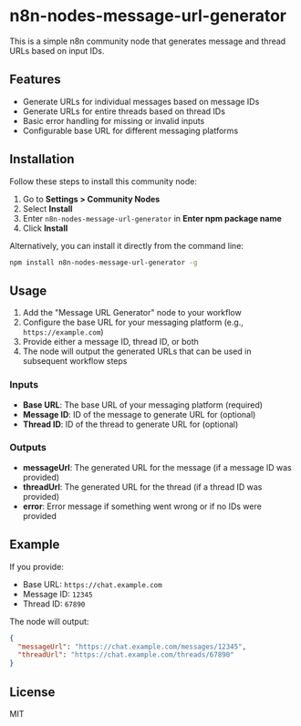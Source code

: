 # n8n-nodes-message-url-generator

This is a simple n8n community node that generates message and thread URLs based on input IDs.

## Features

- Generate URLs for individual messages based on message IDs
- Generate URLs for entire threads based on thread IDs
- Basic error handling for missing or invalid inputs
- Configurable base URL for different messaging platforms

## Installation

Follow these steps to install this community node:

1. Go to **Settings > Community Nodes**
2. Select **Install**
3. Enter `n8n-nodes-message-url-generator` in **Enter npm package name**
4. Click **Install**

Alternatively, you can install it directly from the command line:

```bash
npm install n8n-nodes-message-url-generator -g
```

## Usage

1. Add the "Message URL Generator" node to your workflow
2. Configure the base URL for your messaging platform (e.g., `https://example.com`)
3. Provide either a message ID, thread ID, or both
4. The node will output the generated URLs that can be used in subsequent workflow steps

### Inputs

- **Base URL**: The base URL of your messaging platform (required)
- **Message ID**: ID of the message to generate URL for (optional)
- **Thread ID**: ID of the thread to generate URL for (optional)

### Outputs

- **messageUrl**: The generated URL for the message (if a message ID was provided)
- **threadUrl**: The generated URL for the thread (if a thread ID was provided)
- **error**: Error message if something went wrong or if no IDs were provided

## Example

If you provide:
- Base URL: `https://chat.example.com`
- Message ID: `12345`
- Thread ID: `67890`

The node will output:
```json
{
  "messageUrl": "https://chat.example.com/messages/12345",
  "threadUrl": "https://chat.example.com/threads/67890"
}
```

## License

MIT